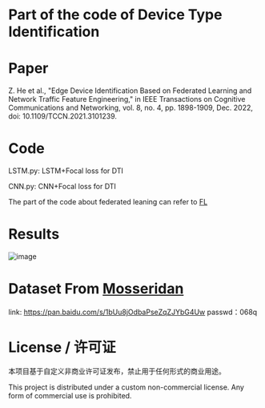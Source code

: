 # Part of the code of Device Type Identification

# Paper

Z. He et al., "Edge Device Identification Based on Federated Learning and Network Traffic Feature Engineering," in IEEE Transactions on Cognitive Communications and Networking, vol. 8, no. 4, pp. 1898-1909, Dec. 2022, doi: 10.1109/TCCN.2021.3101239.

# Code

LSTM.py: LSTM+Focal loss for DTI

CNN.py: CNN+Focal loss for DTI

The part of the code about federated leaning can refer to [FL](https://github.com/BeechburgPieStar/FLAMC)

# Results

![image](https://user-images.githubusercontent.com/107237593/211349828-4b9ad38b-fc93-42b3-abef-1adcff4d9641.png)

# Dataset From [Mosseridan](https://github.com/Mosseridan/IoT-device-type-identification)
link: https://pan.baidu.com/s/1bUu8jOdbaPseZqZJYbG4Uw 
passwd：068q

# License / 许可证

本项目基于自定义非商业许可证发布，禁止用于任何形式的商业用途。

This project is distributed under a custom non-commercial license. Any form of commercial use is prohibited.
